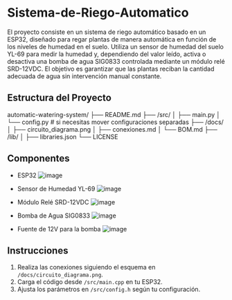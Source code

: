 # Sistema-de-Riego-Automatico
El proyecto consiste en un sistema de riego automático basado en un ESP32, diseñado para regar plantas de manera automática en función de los niveles de humedad en el suelo. Utiliza un sensor de humedad del suelo YL-69 para medir la humedad y, dependiendo del valor leído, activa o desactiva una bomba de agua SIG0833 controlada mediante un módulo relé SRD-12VDC. El objetivo es garantizar que las plantas reciban la cantidad adecuada de agua sin intervención manual constante.

## Estructura del Proyecto
automatic-watering-system/
├── README.md
├── /src/
│   ├── main.py
│   └── config.py  # si necesitas mover configuraciones separadas
├── /docs/
│   ├── circuito_diagrama.png
│   ├── conexiones.md
│   └── BOM.md
├── /lib/
│   ├── libraries.json
└── LICENSE

## Componentes
- ESP32
![image](https://github.com/user-attachments/assets/43334cbc-8589-4683-8016-7dc90dd63c35)

- Sensor de Humedad YL-69
![image](https://github.com/user-attachments/assets/b92fabb2-9591-40a9-a02a-d3e6a352460d)

- Módulo Relé SRD-12VDC
![image](https://github.com/user-attachments/assets/71da27a5-f1c7-4d80-9efd-6b22da37e28b)

- Bomba de Agua SIG0833
![image](https://github.com/user-attachments/assets/5f4dfe9f-d6d3-4f75-b516-e3d35a80868c)

- Fuente de 12V para la bomba
![image](https://github.com/user-attachments/assets/d2768439-75ad-4b8f-8918-07122186f8df)


## Instrucciones
1. Realiza las conexiones siguiendo el esquema en `/docs/circuito_diagrama.png`.
2. Carga el código desde `/src/main.cpp` en tu ESP32.
3. Ajusta los parámetros en `/src/config.h` según tu configuración.

